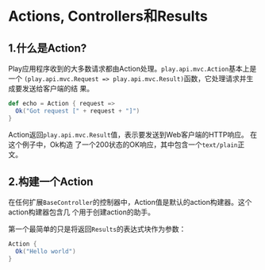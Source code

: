 Actions, Controllers和Results
================================================================================
## 1.什么是Action?
Play应用程序收到的大多数请求都由Action处理。`play.api.mvc.Action`基本上是一个
`(play.api.mvc.Request => play.api.mvc.Result)`函数，它处理请求并生成要发送给客户端的结
果。
```scala
def echo = Action { request =>
  Ok("Got request [" + request + "]")
}
```
Action返回`play.api.mvc.Result`值，表示要发送到Web客户端的HTTP响应。 在这个例子中，Ok构造
了一个200状态的OK响应，其中包含一个`text/plain`正文。

## 2.构建一个Action
在任何扩展`BaseController`的控制器中，Action值是默认的action构建器。这个action构建器包含几
个用于创建action的助手。

第一个最简单的只是将返回`Results`的表达式块作为参数：
```scala
Action {
  Ok("Hello world")
}
```

